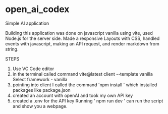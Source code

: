 # open_ai_codex
Simple AI application

Building this application was done on javascript vanilla using vite, used Node.js for the server side. 
Made a responsive Layouts with CSS, handled events with javascript, making an API request, and render markdown from string.

STEPS

1. Use VC Code editor 
2. in the terminal called command vite@latest client --template vanilla
 Select framework - vanilla 
3. pointing into client I called the command 'npm install ' which installed packages like package.json
4. created an account with openAI and took my own API key 
5. created a .env for the API key 
 Running ' npm run dev ' can run the script and show you a webpage.

